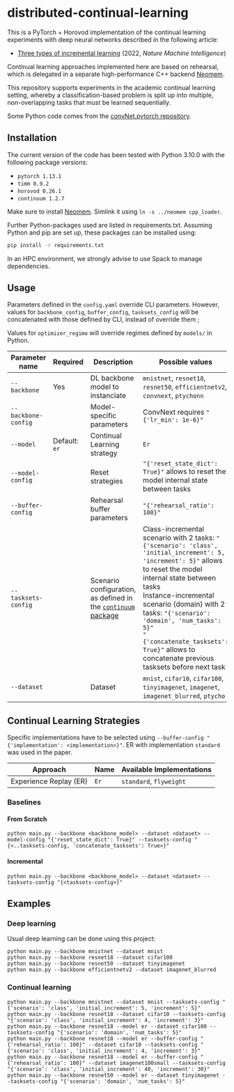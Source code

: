 # distributed-continual-learning

This is a PyTorch + Horovod implementation of the continual learning experiments with deep neural networks described in the following article:

* [Three types of incremental learning](https://www.nature.com/articles/s42256-022-00568-3) (2022, *Nature Machine Intelligence*)

Continual learning approaches implemented here are based on rehearsal, which is delegated in a separate high-performance C++ backend [Neomem](https://gitlab.inria.fr/Kerdata/Kerdata-Codes/neomem).

This repository supports experiments in the academic continual learning setting, whereby a classification-based problem is split up into multiple, non-overlapping tasks that must be learned sequentially.

Some Python code comes from the [convNet.pytorch repository](https://github.com/eladhoffer/convNet.pytorch/tree/master).

## Installation

The current version of the code has been tested with Python 3.10.0 with the following package versions:

* `pytorch 1.13.1`
* `timm 0.9.2`
* `horovod 0.26.1`
* `continuum 1.2.7`

Make sure to install [Neomem](https://gitlab.inria.fr/Kerdata/Kerdata-Codes/neomem). Simlink it using `ln -s ../neomem cpp_loader`.

Further Python-packages used are listed in requirements.txt. Assuming Python and pip are set up, these packages can be installed using:

```bash
pip install -r requirements.txt
```

In an HPC environment, we strongly advise to use Spack to manage dependencies.

## Usage

Parameters defined in the `config.yaml` override CLI parameters. However, values for `backbone_config`, `buffer_config`, `tasksets_config` will be concatenated with those defined by CLI, instead of override them ;

Values for `optimizer_regime` will override regimes defined by `models/` in Python.

| Parameter name | Required | Description | Possible values |
|---|---|---|---|
| `--backbone` | Yes | DL backbone model to instanciate  | `mnistnet`, `resnet18`, `resnet50`, `efficientnetv2`, `convnext`, `ptychonn` |
| `--backbone-config` |   | Model-specific parameters  | ConvNext requires `"{'lr_min': 1e-6}"` |
| `--model` | Default: `er` | Continual Learning strategy | `Er` |
| `--model-config` |   | Reset strategies | `"{'reset_state_dict': True}"` allows to reset the model internal state between tasks |
| `--buffer-config` |   | Rehearsal buffer parameters  |  `"{'rehearsal_ratio': 100}"` |
| `--tasksets-config` |   | Scenario configuration, as defined in the [`continuum` package](https://continuum.readthedocs.io/en/latest/tutorials/scenarios/scenarios.html)  | Class-incremental scenario with 2 tasks: `"{'scenario': 'class', 'initial_increment': 5, 'increment': 5}"` allows to reset the model internal state between tasks<br>Instance-incremental scenario (domain) with 2 tasks: `"{'scenario': 'domain', 'num_tasks': 5}"`<br>`"{'concatenate_tasksets': True}"` allows to concatenate previous tasksets before next task |
| `--dataset` |   | Dataset  | `mnist`, `cifar10`, `cifar100`, `tinyimagenet`, `imagenet`, `imagenet_blurred`, `ptycho` |

## Continual Learning Strategies

Specific implementations have to be selected using `--buffer-config "{'implementation': <implementation>}"`. ER with implementation `standard` was used in the paper.

| Approach | Name | Available Implementations |
|---|---|---|
| Experience Replay (ER) | `Er` | `standard`, `flyweight` |

### Baselines

#### From Scratch

```
python main.py --backbone <backbone_model> --dataset <dataset> --model-config "{'reset_state_dict': True}" --tasksets-config "{<..tasksets-config, 'concatenate_tasksets': True>}"
```

#### Incremental

```
python main.py --backbone <backbone_model> --dataset <dataset> --tasksets-config "{<tasksets-config>}"
```

## Examples

### Deep learning

Usual deep learning can be done using this project:

```
python main.py --backbone mnistnet --dataset mnist
python main.py --backbone resnet18 --dataset cifar100
python main.py --backbone resnet50 --dataset tinyimagenet
python main.py --backbone efficientnetv2 --dataset imagenet_blurred
```

### Continual learning

```
python main.py --backbone mnistnet --dataset mnist --tasksets-config "{'scenario': 'class', 'initial_increment': 5, 'increment': 5}"
python main.py --backbone resnet18 --dataset cifar10 --tasksets-config "{'scenario': 'class', 'initial_increment': 4, 'increment': 3}"
python main.py --backbone resnet18 --model er --dataset cifar100 --tasksets-config "{'scenario': 'domain', 'num_tasks': 5}"
python main.py --backbone resnet18 --model er --buffer-config "{'rehearsal_ratio': 100}" --dataset cifar10 --tasksets-config "{'scenario': 'class', 'initial_increment': 4, 'increment': 3}"
python main.py --backbone resnet18 --model er --buffer-config "{'rehearsal_ratio': 100}" --dataset imagenet100small --tasksets-config "{'scenario': 'class', 'initial_increment': 40, 'increment': 30}"
python main.py --backbone resnet50 --model er --dataset tinyimagenet --tasksets-config "{'scenario': 'domain', 'num_tasks': 5}"
```
